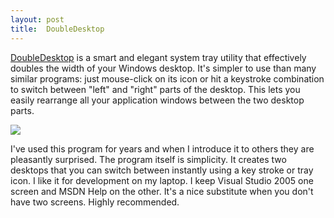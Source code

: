 ```yaml
---
layout: post
title:  DoubleDesktop
---
```

[DoubleDesktop](http://www.fatfreesoft.com/2desk.php) is a smart and elegant system tray utility that effectively doubles the width of your Windows desktop. It's simpler to use than many similar programs: just mouse-click on its icon or hit a keystroke combination to switch between "left" and "right" parts of the desktop. This lets you easily rearrange all your application windows between the two desktop parts.

![](http://s3.amazonaws.com/BlueOnionSoftware/Blog/doubledesktop.png)

I've used this program for years and when I introduce it to others they are pleasantly surprised. The program itself is simplicity. It creates two desktops that you can switch between instantly using a key stroke or tray icon. I like it for development on my laptop. I keep Visual Studio 2005 one screen and MSDN Help on the other. It's a nice substitute when you don't have two screens. Highly recommended.
